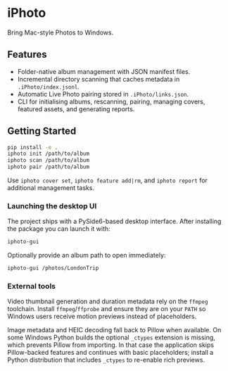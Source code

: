 # iPhoto

Bring Mac-style Photos to Windows.

## Features

- Folder-native album management with JSON manifest files.
- Incremental directory scanning that caches metadata in `.iPhoto/index.jsonl`.
- Automatic Live Photo pairing stored in `.iPhoto/links.json`.
- CLI for initialising albums, rescanning, pairing, managing covers, featured assets, and generating reports.

## Getting Started

```bash
pip install -e .
iphoto init /path/to/album
iphoto scan /path/to/album
iphoto pair /path/to/album
```

Use `iphoto cover set`, `iphoto feature add|rm`, and `iphoto report` for additional management tasks.

### Launching the desktop UI

The project ships with a PySide6-based desktop interface. After installing the
package you can launch it with:

```bash
iphoto-gui
```

Optionally provide an album path to open immediately:

```bash
iphoto-gui /photos/LondonTrip
```

### External tools

Video thumbnail generation and duration metadata rely on the `ffmpeg` toolchain.
Install `ffmpeg`/`ffprobe` and ensure they are on your `PATH` so Windows users
receive motion previews instead of placeholders.

Image metadata and HEIC decoding fall back to Pillow when available. On some
Windows Python builds the optional `_ctypes` extension is missing, which prevents
Pillow from importing. In that case the application skips Pillow-backed features
and continues with basic placeholders; install a Python distribution that
includes `_ctypes` to re-enable rich previews.
